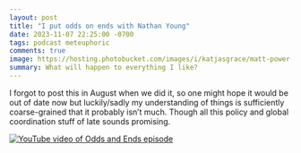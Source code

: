```yaml
---
layout: post
title: "I put odds on ends with Nathan Young"
date: 2023-11-07 22:25:00 -0700
tags: podcast meteuphoric
comments: true
image: https://hosting.photobucket.com/images/i/katjasgrace/matt-power-TpHmEoVSmfQ-unsplash.jpg
summary: What will happen to everything I like?
---
```


I forgot to post this in August when we did it, so one might hope it would be out of date now but luckily/sadly my understanding of things is sufficiently coarse-grained that it probably isn’t much. Though all this policy and global coordination stuff of late sounds promising.

[![YouTube video of Odds and Ends episode](https://hosting.photobucket.com/images/i/katjasgrace/Screen_Shot_2023-11-16_at_9.12.15_PM.png)](https://youtu.be/Zum2QTaByeo)